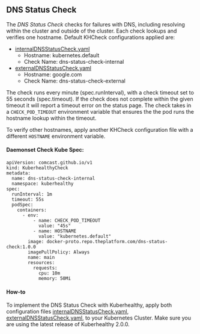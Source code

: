 ## DNS Status Check

The *DNS Status Check* checks for failures with DNS, including resolving within the cluster and outside of the cluster. 
Each check lookups and verifies one hostname. Default KHCheck configurations applied are:
- [internalDNSStatusCheck.yaml](internalDNSStatusCheck.yaml)
    - Hostname: kubernetes.default
    - Check Name: dns-status-check-internal
- [externalDNSStatusCheck.yaml](externalDNSStatusCheck.yaml)
    - Hostname: google.com
    - Check Name: dns-status-check-external

The check runs every minute (spec.runInterval), with a check timeout set to 55 seconds (spec.timeout). If the check 
does not complete within the given timeout it will report a timeout error on the status page. The check takes in a 
`CHECK_POD_TIMEOUT` environment variable that ensures the the pod runs the hostname lookup within the timeout. 

To verify other hostnames, apply another KHCheck configuration file with a different `HOSTNAME` environment variable. 

#### Daemonset Check Kube Spec:
```
apiVersion: comcast.github.io/v1
kind: KuberhealthyCheck
metadata:
  name: dns-status-check-internal
  namespace: kuberhealthy
spec:
  runInterval: 1m
  timeout: 55s
  podSpec:
    containers:
      - env:
          - name: CHECK_POD_TIMEOUT
            value: "45s"
          - name: HOSTNAME
            value: "kubernetes.default"
        image: docker-proto.repo.theplatform.com/dns-status-check:1.0.0
        imagePullPolicy: Always
        name: main
        resources:
          requests:
            cpu: 10m
            memory: 50Mi
```

#### How-to

To implement the DNS Status Check with Kuberhealthy, apply both configuration files [internalDNSStatusCheck.yaml](internalDNSStatusCheck.yaml), 
[externalDNSStatusCheck.yaml](externalDNSStatusCheck.yaml), to your Kubernetes Cluster. Make sure you are using the latest release of Kuberhealthy 2.0.0. 